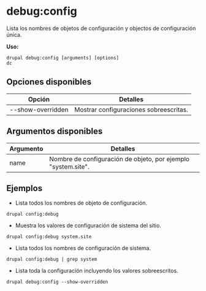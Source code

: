# debug:config
Lista los nombres de objetos de configuración y objectos de configuración única.

**Uso:**
```
drupal debug:config [arguments] [options]
dc
```

## Opciones disponibles
Opción | Detalles
-------|-------------
--show-overridden | Mostrar configuraciones sobreescritas.

## Argumentos disponibles
Argumento | Detalles
---------|-------------
name | Nombre de configuración de objeto, por ejemplo "system.site".

## Ejemplos
* Lista todos los nombres de objeto de configuración.
```
drupal config:debug
```
* Muestra los valores de configuración de sistema del sitio.
```
drupal config:debug system.site
```
* Lista todos los nombres de configuración de sistema.
```
drupal config:debug | grep system
```
* Lista toda la configuración incluyendo los valores sobreescritos.
```
drupal debug:config --show-overridden
```
